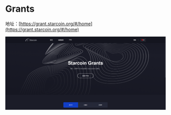 # Grants

地址：[https://grant.starcoin.org/#/home](https://grant.starcoin.org/#/home)



![](../.gitbook/assets/grants.png)
